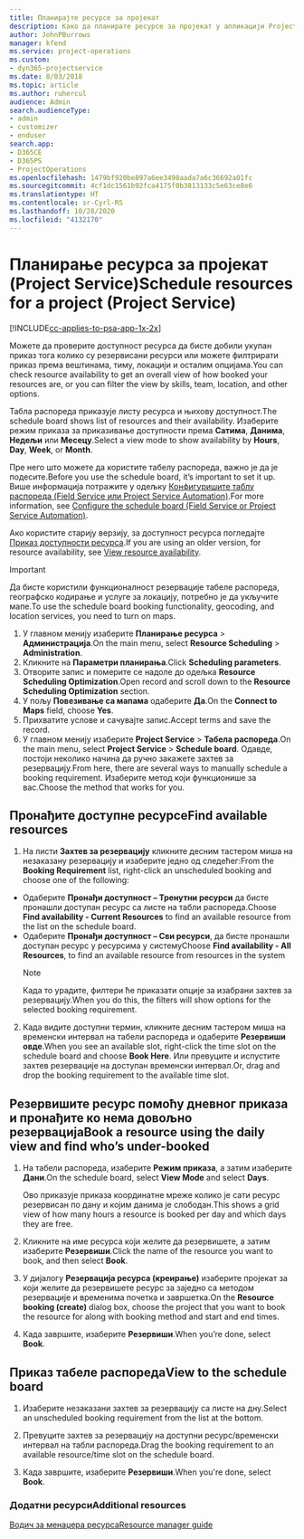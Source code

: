 ```yaml
---
title: Планирајте ресурсе за пројекат
description: Како да планирате ресурсе за пројекат у апликацији Project Service
author: JohnPBurrows
manager: kfend
ms.service: project-operations
ms.custom:
- dyn365-projectservice
ms.date: 8/03/2018
ms.topic: article
ms.author: ruhercul
audience: Admin
search.audienceType:
- admin
- customizer
- enduser
search.app:
- D365CE
- D365PS
- ProjectOperations
ms.openlocfilehash: 1479bf920be897a6ee3498aada7a6c36692a01fc
ms.sourcegitcommit: 4cf1dc1561b92fca4175f0b3813133c5e63ce8e6
ms.translationtype: HT
ms.contentlocale: sr-Cyrl-RS
ms.lasthandoff: 10/28/2020
ms.locfileid: "4132170"
---
```

# <a name="schedule-resources-for-a-project-project-service"></a><span data-ttu-id="cfcbe-103">Планирање ресурса за пројекат (Project Service)</span><span class="sxs-lookup"><span data-stu-id="cfcbe-103">Schedule resources for a project (Project Service)</span></span>

[!INCLUDE[cc-applies-to-psa-app-1x-2x](../includes/cc-applies-to-psa-app-1x-2x.md)]

<span data-ttu-id="cfcbe-104">Можете да проверите доступност ресурса да бисте добили укупан приказ тога колико су резервисани ресурси или можете филтрирати приказ према вештинама, тиму, локацији и осталим опцијама.</span><span class="sxs-lookup"><span data-stu-id="cfcbe-104">You can check resource availability to get an overall view of how booked your resources are, or you can filter the view by skills, team, location, and other options.</span></span>  
  
<span data-ttu-id="cfcbe-105">Табла распореда приказује листу ресурса и њихову доступност.</span><span class="sxs-lookup"><span data-stu-id="cfcbe-105">The schedule board shows list of resources and their availability.</span></span> <span data-ttu-id="cfcbe-106">Изаберите режим приказа за приказивање доступности према **Сатима**, **Данима**, **Недељи** или **Месецу**.</span><span class="sxs-lookup"><span data-stu-id="cfcbe-106">Select a view mode to show availability by **Hours**, **Day**, **Week**, or **Month**.</span></span>  
  
<span data-ttu-id="cfcbe-107">Пре него што можете да користите табелу распореда, важно је да је подесите.</span><span class="sxs-lookup"><span data-stu-id="cfcbe-107">Before you use the schedule board, it’s important to set it up.</span></span> <span data-ttu-id="cfcbe-108">Више информација потражите у одељку [Конфигуришите таблу распореда (Field Service или Project Service Automation)](https://docs.microsoft.com/dynamics365/field-service/configure-schedule-board).</span><span class="sxs-lookup"><span data-stu-id="cfcbe-108">For more information, see [Configure the schedule board (Field Service or Project Service Automation)](https://docs.microsoft.com/dynamics365/field-service/configure-schedule-board).</span></span>
  
<span data-ttu-id="cfcbe-109">Ако користите старију верзију, за доступност ресурса погледајте [Приказ доступности ресурса](../psa/view-resource-availability.md).</span><span class="sxs-lookup"><span data-stu-id="cfcbe-109">If you are using an older version, for resource availability, see [View resource availability](../psa/view-resource-availability.md).</span></span>  

> [!IMPORTANT]
>  <span data-ttu-id="cfcbe-110">Да бисте користили функционалност резервације табеле распореда, географско кодирање и услуге за локацију, потребно је да укључите мапе.</span><span class="sxs-lookup"><span data-stu-id="cfcbe-110">To use the schedule board booking functionality, geocoding, and location services, you need to turn on maps.</span></span>  
> 
> 1. <span data-ttu-id="cfcbe-111">У главном менију изаберите **Планирање ресурса** > **Администрација**.</span><span class="sxs-lookup"><span data-stu-id="cfcbe-111">On the main menu, select **Resource Scheduling** > **Administration**.</span></span>  
> 2. <span data-ttu-id="cfcbe-112">Кликните на **Параметри планирања**.</span><span class="sxs-lookup"><span data-stu-id="cfcbe-112">Click **Scheduling parameters**.</span></span>  
> 3. <span data-ttu-id="cfcbe-113">Отворите запис и померите се надоле до одељка **Resource Scheduling Optimization**.</span><span class="sxs-lookup"><span data-stu-id="cfcbe-113">Open record and scroll down to the **Resource Scheduling Optimization** section.</span></span>  
> 4. <span data-ttu-id="cfcbe-114">У пољу **Повезивање са мапама** одаберите **Да**.</span><span class="sxs-lookup"><span data-stu-id="cfcbe-114">On the **Connect to Maps** field, choose **Yes**.</span></span>  
> 5. <span data-ttu-id="cfcbe-115">Прихватите услове и сачувајте запис.</span><span class="sxs-lookup"><span data-stu-id="cfcbe-115">Accept terms and save the record.</span></span>  
> 6. <span data-ttu-id="cfcbe-116">У главном менију изаберите **Project Service** > **Табела распореда**.</span><span class="sxs-lookup"><span data-stu-id="cfcbe-116">On the main menu, select **Project Service** > **Schedule board**.</span></span> <span data-ttu-id="cfcbe-117">Одавде, постоји неколико начина да ручно закажете захтев за резервацију.</span><span class="sxs-lookup"><span data-stu-id="cfcbe-117">From here, there are several ways to manually schedule a booking requirement.</span></span> <span data-ttu-id="cfcbe-118">Изаберите метод који функционише за вас.</span><span class="sxs-lookup"><span data-stu-id="cfcbe-118">Choose the method that works for you.</span></span>
  
## <a name="find-available-resources"></a><span data-ttu-id="cfcbe-119">Пронађите доступне ресурсе</span><span class="sxs-lookup"><span data-stu-id="cfcbe-119">Find available resources</span></span>

1.  <span data-ttu-id="cfcbe-120">На листи **Захтев за резервацију** кликните десним тастером миша на незаказану резервацију и изаберите једно од следећег:</span><span class="sxs-lookup"><span data-stu-id="cfcbe-120">From the **Booking Requirement** list, right-click an unscheduled booking and choose one of the following:</span></span>  
  
- <span data-ttu-id="cfcbe-121">Одаберите **Пронађи доступност – Тренутни ресурси** да бисте пронашли доступан ресурс са листе на табли распореда.</span><span class="sxs-lookup"><span data-stu-id="cfcbe-121">Choose **Find availability - Current Resources** to find an available resource from the list on the schedule board.</span></span>  
- <span data-ttu-id="cfcbe-122">Одаберите **Пронађи доступност – Сви ресурси**, да бисте пронашли доступан ресурс у ресурсима у систему</span><span class="sxs-lookup"><span data-stu-id="cfcbe-122">Choose **Find availability - All Resources**, to find an available resource from resources in the system</span></span>  
   > [!NOTE]
   >  <span data-ttu-id="cfcbe-123">Када то урадите, филтери ће приказати опције за изабрани захтев за резервацију.</span><span class="sxs-lookup"><span data-stu-id="cfcbe-123">When you do this, the filters will show options for the selected booking requirement.</span></span>  
  
2. <span data-ttu-id="cfcbe-124">Када видите доступни термин, кликните десним тастером миша на временски интервал на табели распореда и одаберите **Резервиши овде**.</span><span class="sxs-lookup"><span data-stu-id="cfcbe-124">When you see an available slot, right-click the time slot on the schedule board and choose **Book Here**.</span></span> <span data-ttu-id="cfcbe-125">Или превуците и испустите захтев резервације на доступан временски интервал.</span><span class="sxs-lookup"><span data-stu-id="cfcbe-125">Or, drag and drop the booking requirement to the available time slot.</span></span>  
  

## <a name="book-a-resource-using-the-daily-view-and-find-whos-under-booked"></a><span data-ttu-id="cfcbe-126">Резервишите ресурс помоћу дневног приказа и пронађите ко нема довољно резервација</span><span class="sxs-lookup"><span data-stu-id="cfcbe-126">Book a resource using the daily view and find who’s under-booked</span></span>
  
1.  <span data-ttu-id="cfcbe-127">На табели распореда, изаберите **Режим приказа**, а затим изаберите **Дани**.</span><span class="sxs-lookup"><span data-stu-id="cfcbe-127">On the schedule board, select **View Mode** and select **Days**.</span></span>  
  
    <span data-ttu-id="cfcbe-128">Ово приказује приказа координатне мреже колико је сати ресурс резервисан по дану и којим данима је слободан.</span><span class="sxs-lookup"><span data-stu-id="cfcbe-128">This shows a grid view of how many hours a resource is booked per day and which days they are free.</span></span>  
  
2.  <span data-ttu-id="cfcbe-129">Кликните на име ресурса који желите да резервишете, а затим изаберите **Резервиши**.</span><span class="sxs-lookup"><span data-stu-id="cfcbe-129">Click the name of the resource you want to book, and then select **Book**.</span></span>  
  
3.  <span data-ttu-id="cfcbe-130">У дијалогу **Резервација ресурса (креирање)** изаберите пројекат за који желите да резервишете ресурс за заједно са методом резервације и временима почетка и завршетка.</span><span class="sxs-lookup"><span data-stu-id="cfcbe-130">On the **Resource booking (create)** dialog box, choose the project that you want to book the resource for along with booking method and start and end times.</span></span>  
  
4.  <span data-ttu-id="cfcbe-131">Када завршите, изаберите **Резервиши**.</span><span class="sxs-lookup"><span data-stu-id="cfcbe-131">When you’re done, select **Book**.</span></span>  
  
## <a name="view-to-the-schedule-board"></a><span data-ttu-id="cfcbe-132">Приказ табеле распореда</span><span class="sxs-lookup"><span data-stu-id="cfcbe-132">View to the schedule board</span></span>
  
1.  <span data-ttu-id="cfcbe-133">Изаберите незаказани захтев за резервацију са листе на дну.</span><span class="sxs-lookup"><span data-stu-id="cfcbe-133">Select an unscheduled booking requirement from the list at the bottom.</span></span>  
  
2.  <span data-ttu-id="cfcbe-134">Превуците захтев за резервацију на доступни ресурс/временски интервал на табли распореда.</span><span class="sxs-lookup"><span data-stu-id="cfcbe-134">Drag the booking requirement to an available resource/time slot on the schedule board.</span></span>  
  
3.  <span data-ttu-id="cfcbe-135">Када завршите, изаберите **Резервиши**.</span><span class="sxs-lookup"><span data-stu-id="cfcbe-135">When you're done, select **Book**.</span></span>  
  
### <a name="additional-resources"></a><span data-ttu-id="cfcbe-136">Додатни ресурси</span><span class="sxs-lookup"><span data-stu-id="cfcbe-136">Additional resources</span></span>  
 [<span data-ttu-id="cfcbe-137">Водич за менаџера ресурса</span><span class="sxs-lookup"><span data-stu-id="cfcbe-137">Resource manager guide</span></span>](../psa/resource-manager-guide.md)
